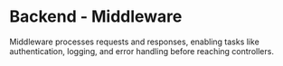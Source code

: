 # **Backend - Middleware**
Middleware processes requests and responses, enabling tasks like authentication, logging, and error handling before reaching controllers.